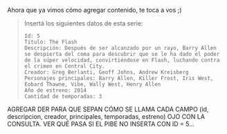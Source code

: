 Ahora que ya vimos cómo agregar contenido, te toca a vos ;)

> Insertá los siguientes datos de esta serie:
>
> ```
> Id: 5
> Título: The Flash
> Descripción: Después de ser alcanzado por un rayo, Barry Allen se despierta del coma para descubrir que se le ha dado el poder de la súper velocidad, convirtiéndose en Flash, luchando contra el crimen en Central City.
> Creador: Greg Berlanti, Geoff Johns, Andrew Kreisberg
> Personajes principales: Barry Allen, Killer Frost, Iris West, Eobard Thawne, Vibe, Wally West, Henry Allen
> Año de estreno: 2014
> Cantidad de temporadas: 3
> ```

AGREGAR DER PARA QUE SEPAN CÓMO SE LLAMA CADA CAMPO (id, descripcion, creador, principales, temporadas, estreno)
OJO CON LA CONSULTA. VER QUÉ PASA SI EL PIBE NO INSERTA CON ID = 5... 
